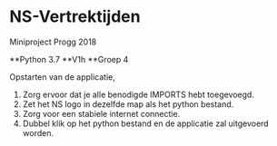 # NS-Vertrektijden
Miniproject Progg 2018

**Python 3.7
**V1h
**Groep 4


Opstarten van de applicatie,


1. Zorg ervoor dat je alle benodigde IMPORTS hebt toegevoegd.
2. Zet het NS logo in dezelfde map als het python bestand.
3. Zorg voor een stabiele internet connectie.
4. Dubbel klik op het python bestand en de applicatie zal uitgevoerd worden.



